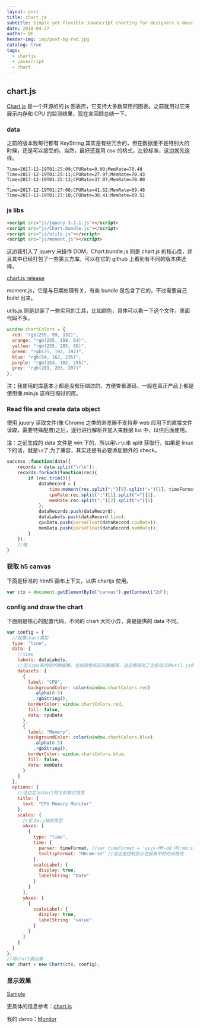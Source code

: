 ```yaml
---
layout: post
title: chart.js
subtitle: Simple yet flexible JavaScript charting for designers & developers
date: 2018-04-27
author: BF
header-img: img/post-bg-rwd.jpg
catalog: true
tags:
  - chartjs
  - javascript
  - chart
---
```


## chart.js

[Chart.js](http://www.chartjs.org/) 是一个开源的的 js 图表库，它支持大多数常用的图表。之前就用过它来展示内存和 CPU 的监测结果，现在来回顾总结一下。

### data

之前的版本我每行都有 KeyString 其实是有些冗余的，但在数据量不是特别大的时候，还是可以接受的。当然，最好还是用 csv 的格式，比较标准，这边就先这样。

```
Time=2017-12-19T01:25:09;CPURate=0.00;MemRate=70.48
Time=2017-12-19T01:25:11;CPURate=27.97;MemRate=70.43
Time=2017-12-19T01:25:13;CPURate=37.07;MemRate=70.00
...
Time=2017-12-19T01:27:08;CPURate=41.62;MemRate=69.48
Time=2017-12-19T01:27:10;CPURate=38.41;MemRate=69.51
```

### js libs

```html
<script src="js/jquery-3.2.1.js"></script>
<script src="js/Chart.bundle.js"></script>
<script src="js/utils.js"></script>
<script src="js/moment.js"></script>
```

这边我引入了 jquery 来操作 DOM，Chart.bundle.js 则是 chart.js 的核心库，并且其中已经打包了一些第三方库。可以在它的 github 上看到有不同的版本供选择。

[chart.js release](https://github.com/chartjs/Chart.js/releases)

moment.js，它是与日期处理有关，有些 bundle 是包含了它的，不过需要自己 build 出来。

utils.js 则是封装了一些实用的工具，比如颜色，具体可以看一下这个文件，里面代码不多。

```javascript
window.chartColors = {
  red: "rgb(255, 99, 132)",
  orange: "rgb(255, 159, 64)",
  yellow: "rgb(255, 205, 86)",
  green: "rgb(75, 192, 192)",
  blue: "rgb(54, 162, 235)",
  purple: "rgb(153, 102, 255)",
  grey: "rgb(201, 203, 207)"
};
```

注：我使用的库基本上都是没有压缩过的，方便查看源码，一般在真正产品上都是使用像.min.js 这样压缩过的库。

### Read file and create data object

使用 jquery 读取文件(像 Chrome 之类的浏览器不支持非 web 应用下的直接文件读取，需要特殊配置)之后，逐行进行解析并加入来数据 list 中，以供后面使用。

注：之前生成的 data 文件是 win 下的，所以用`\r\n`来 split 获取行，如果是 linux 下的话，就是`\n`了,为了兼容，其实还是有必要添加额外的 check。

```javascript
success :function(data){
    records = data.split("\r\n");
    records.forEach(function(rec){
        if (rec.trim()){
            dataRecord = {
                time:moment(rec.split(";")[0].split("=")[1], timeFormat).toDate(),
                cpuRate:rec.split(";")[1].split("=")[1],
                memRate:rec.split(";")[2].split("=")[1]
            };
            dataRecords.push(dataRecord);
            dataLabels.push(dataRecord.time);
            cpuData.push(parseFloat(dataRecord.cpuRate));
            memData.push(parseFloat(dataRecord.memRate));
        }
    });
    //略
}

```

### 获取 h5 canvas

下面是标准的 html5 画布上下文，以供 chartjs 使用。

```javascript
var ctx = document.getElementById("canvas").getContext("2d");
```

### config and draw the chart

下面刚是核心的配置代码，不同的 chart 大同小异，真是提供的 data 不同。

```javascript
var config = {
  //配置chart类型
  type: "line",
  data: {
    //time
    labels: dataLabels,
    //定义cpu和内存的数据集，包括颜色和实际数据等，这边便用到了之前说过的util.js的颜色。
    datasets: [
      {
        label: "CPU",
        backgroundColor: color(window.chartColors.red)
          .alpha(0.5)
          .rgbString(),
        borderColor: window.chartColors.red,
        fill: false,
        data: cpuData
      },
      {
        label: "Memory",
        backgroundColor: color(window.chartColors.blue)
          .alpha(0.5)
          .rgbString(),
        borderColor: window.chartColors.blue,
        fill: false,
        data: memData
      }
    ]
  },
  options: {
    //这边定义chart相关的其它信息
    title: {
      text: "CPU Memory Monitor"
    },
    scales: {
      //定义x,y轴的类型
      xAxes: [
        {
          type: "time",
          time: {
            parser: timeFormat, //var timeFormat = 'yyyy-MM-dd HH:mm:ss';上文中有定义，用来解析时间string
            tooltipFormat: "HH:mm:ss" //这边是控制显示在报表中的时间格式
          },
          scaleLabel: {
            display: true,
            labelString: "Date"
          }
        }
      ],
      yAxes: [
        {
          scaleLabel: {
            display: true,
            labelString: "value"
          }
        }
      ]
    }
  }
};
//将chart画出来
var chart = new Chart(ctx, config);
```

### 显示效果

[Sample](/img/post/2018/04/2018-04-27-chartjs-chart.jpg)

更具体的信息参考：[chart.js](http://www.chartjs.org/)

我的 demo：[Monitor](https://github.com/bearfly1990/PowerScript/tree/master/W3C/Chartjs/Monitor)
